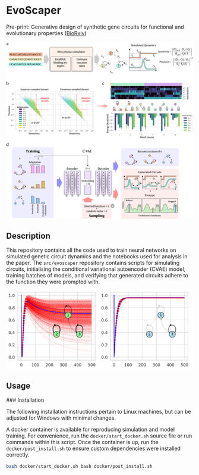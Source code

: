 # EvoScaper

Pre-print: Generative design of synthetic gene circuits for functional and evolutionary properties ([BioRxiv](https://www.biorxiv.org/content/10.1101/2025.09.26.678595v1))

![Project overview](assets/cvae_figure1.jpg)

## Description

This repository contains all the code used to train neural networks on simulated genetic circuit dynamics and the notebooks used for analysis in the paper. The `src/evoscaper` repository contains scripts for simulating circuits, initialising the conditional variational autoencoder (CVAE) model, training batches of models, and verifying that generated circuits adhere to the function they were prompted with. 

![Ruggedness of two adaptable RNA circuits](assets/ys_sample.png)

## Usage

### Installation

The following installation instructions pertain to Linux machines, but can be adjusted for Windows with minimal changes.

A docker container is available for reproducing simulation and model training. For convenience, run the `docker/start_docker.sh` source file or run commands within this script. Once the container is up, run the `docker/post_install.sh` to ensure custom dependencies were installed correctly.

```bash
bash docker/start_docker.sh bash docker/post_install.sh
```

